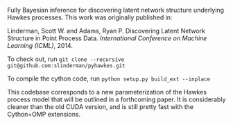 Fully Bayesian inference for discovering latent network structure underlying Hawkes processes. This work was 
 originally published in:
 
 Linderman, Scott W. and Adams, Ryan P. Discovering Latent Network Structure in Point Process Data. 
 *International Conference on Machine Learning (ICML)*, 2014.

To check out, run 
`git clone --recursive git@github.com:slinderman/pyhawkes.git`

To compile the cython code, run
`python setup.py build_ext --inplace`
  
This codebase corresponds to a new parameterization of the
Hawkes process model that will be outlined in a forthcoming paper.
It is considerably cleaner than the old CUDA version, and is still
pretty fast with the Cython+OMP extensions.
  